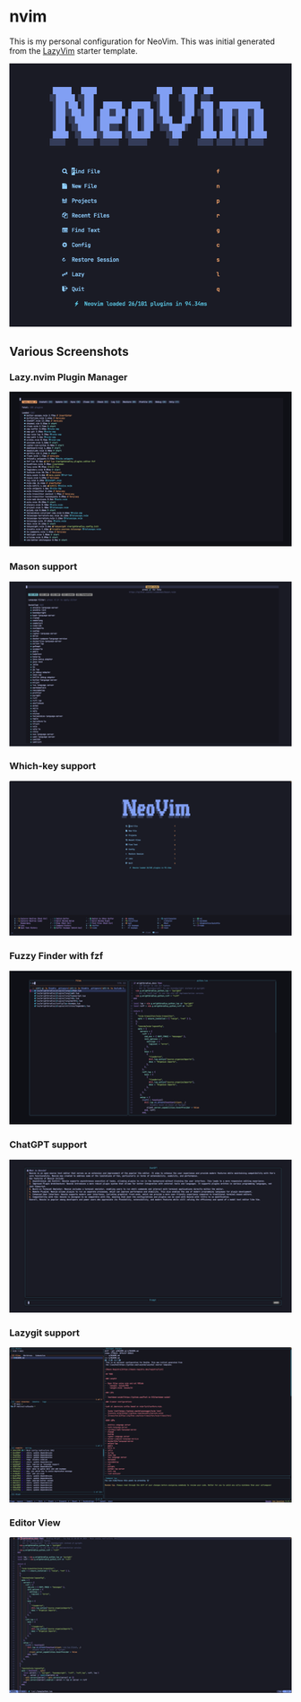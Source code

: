 # nvim

This is my personal configuration for NeoVim. This was initial generated from
the [LazyVim](https://github.com/LazyVim/LazyVim) starter template.

![](docs/assets/screenshot-dashboard.png)

## Various Screenshots

### Lazy.nvim Plugin Manager

![](docs/assets/screenshot-lazyplugin.png)

### Mason support

![](docs/assets/screenshot-mason.png)

### Which-key support

![](docs/assets/screenshot-whichkey.png)

### Fuzzy Finder with fzf

![](docs/assets/screenshot-fzf.png)

### ChatGPT support

![](docs/assets/screenshot-chatgpt.png)

### Lazygit support

![](docs/assets/screenshot-lazygit.png)

### Editor View

![](docs/assets/screenshot-editor.png)
